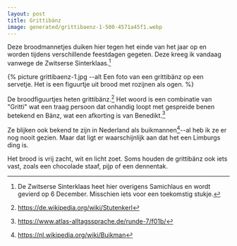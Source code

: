 ```yaml
---
layout: post
title: Grittibänz
image: generated/grittibaenz-1-500-4571a45f1.webp
---
```


Deze broodmannetjes duiken hier tegen het einde van het jaar op en worden tijdens verschillende feestdagen gegeten. Deze kreeg ik vandaag vanwege de Zwitserse Sinterklaas.[^3]

{% picture grittibaenz-1.jpg --alt Een foto van een grittibänz op een servetje. Het is een figuurtje uit brood met rozijnen als ogen. %}

De broodfiguurtjes heten grittibänz.[^1] Het woord is een combinatie van "Gritti" wat een traag persoon dat onhandig loopt met gespreide benen betekend en Bänz, wat een afkorting is van Benedikt.[^4]

Ze blijken ook bekend te zijn in Nederland als buikmannen[^2]--al heb ik ze er nog nooit gezien. Maar dat ligt er waarschijnlijk aan dat het een Limburgs ding is.

Het brood is vrij zacht, wit en licht zoet. Soms houden de grittibänz ook iets vast, zoals een chocolade staaf, pijp of een dennentak.

[^1]: <https://de.wikipedia.org/wiki/Stutenkerl>
[^2]: <https://nl.wikipedia.org/wiki/Buikman>
[^3]: De Zwitserse Sinterklaas heet hier overigens Samichlaus en wordt gevierd op 6 December. Misschien iets voor een toekomstig stukje.
[^4]: <https://www.atlas-alltagssprache.de/runde-7/f01b/>
